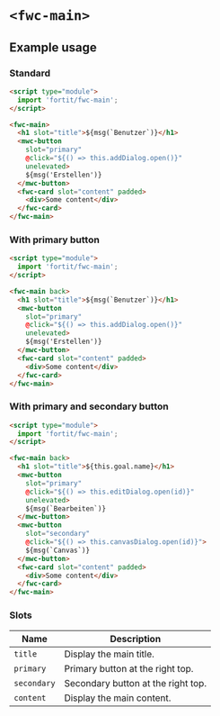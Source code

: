 # `<fwc-main>`

## Example usage

### Standard

```html
<script type="module">
  import 'fortit/fwc-main';
</script>

<fwc-main>
  <h1 slot="title">${msg(`Benutzer`)}</h1>
  <mwc-button 
    slot="primary" 
    @click="${() => this.addDialog.open()}"
    unelevated>
    ${msg('Erstellen')}
  </mwc-button>
  <fwc-card slot="content" padded>
    <div>Some content</div>
  </fwc-card>
</fwc-main>
```

### With primary button

```html
<script type="module">
  import 'fortit/fwc-main';
</script>

<fwc-main back>
  <h1 slot="title">${msg(`Benutzer`)}</h1>
  <mwc-button 
    slot="primary" 
    @click="${() => this.addDialog.open()}" 
    unelevated>
    ${msg('Erstellen')}
  </mwc-button>
  <fwc-card slot="content" padded>
    <div>Some content</div>
  </fwc-card>
</fwc-main>
```

### With primary and secondary button

```html
<script type="module">
  import 'fortit/fwc-main';
</script>

<fwc-main back>
  <h1 slot="title">${this.goal.name}</h1>
  <mwc-button
    slot="primary"
    @click="${() => this.editDialog.open(id)}"
    unelevated>
    ${msg(`Bearbeiten`)}
  </mwc-button>
  <mwc-button
    slot="secondary"
    @click="${() => this.canvasDialog.open(id)}">
    ${msg(`Canvas`)}
  </mwc-button>
  <fwc-card slot="content" padded>
    <div>Some content</div>
  </fwc-card>
</fwc-main>
```

### Slots

| Name        | Description                        |
| ----------- | ---------------------------------- |
| `title`     | Display the main title.            |
| `primary`   | Primary button at the right top.   |
| `secondary` | Secondary button at the right top. |
| `content`   | Display the main content.          |
